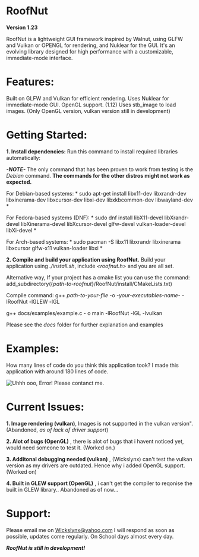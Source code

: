 # RoofNut

**Version 1.23**

RoofNut is a lightweight GUI framework inspired by Walnut, using GLFW and Vulkan or OPENGL for rendering, and Nuklear for the GUI. It's an evolving library designed for high performance with a customizable, immediate-mode interface.

# Features:
Built on GLFW and Vulkan for efficient rendering.
Uses Nuklear for immediate-mode GUI.
OpenGL support. (1.12)
Uses stb_image to load images. (Only OpenGL version, vulkan version still in development)

# Getting Started:

**1. Install dependencies:**
Run this command to install required libraries automatically: 

***-NOTE-***
The only command that has been proven to work from testing is the *Debian* command. **The commands for the other distros might not work as expected.**

For Debian-based systems: * sudo apt-get install libx11-dev libxrandr-dev libxinerama-dev libxcursor-dev libxi-dev libxkbcommon-dev libwayland-dev *

For Fedora-based systems (DNF): * sudo dnf install libX11-devel libXrandr-devel libXinerama-devel libXcursor-devel glfw-devel vulkan-loader-devel libXi-devel * 

For Arch-based systems: * sudo pacman -S libx11 libxrandr libxinerama libxcursor glfw-x11 vulkan-loader libxi *




**2. Compile and build your application using RoofNut.**
Build your application using *./install.sh*, include *<roofnut.h>* and you are all set.

Alternative way, If your project has a cmake list you can use the command: add_subdirectory({*path-to-roofnut*}/RoofNut/install/CMakeLists.txt)

Compile command: g++ *path-to-your-file* -o *-your-executables-name-* -lRoofNut  -lGLEW -lGL 

g++ docs/examples/example.c -
o main -lRoofNut -lGL -lvulkan

Please see the *docs* folder for further explanation and examples

# Examples:
How many lines of code do you think this application took? I made this application with around 180 lines of code.

![Uhhh ooo, Error! Please contanct me.](docs/examples/example-images/main-screenshot.png)



# Current Issues:


**1. Image rendering (vulkan)**, Images is not supported in the vulkan version". (Abandoned, *as of lack of driver support*)

**2. Alot of bugs (OpenGL)** , there is alot of bugs that i havent noticed yet, would need someone to test it. (Worked on.)

**3. Additonal debugging needed (vulkan)** , (Wickslynx) can't test the vulkan version as my drivers are outdated. Hence why i added OpenGL support. (Worked on)

**4. Built in GLEW support (OpenGL)** , i can't get the compiler to reqonise the built in GLEW library.. Abandoned as of now...



# Support:
Please email me on Wickslynx@yahoo.com
I will respond as soon as possible, updates come regularly. On School days almost every day.

***RoofNut is still in development!***
